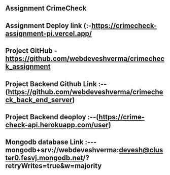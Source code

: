 ## Assignment CrimeCheck

## Assignment Deploy link (:-https://crimecheck-assignment-pi.vercel.app/
## Project GitHub -https://github.com/webdeveshverma/crimecheck_assignment
## Project Backend Github Link  :--(https://github.com/webdeveshverma/crimecheck_back_end_server)
## Project Backend deoploy :--(https://crime-check-api.herokuapp.com/user)
## Mongodb database Link :---mongodb+srv://webdeveshverma:devesh@cluster0.fesvj.mongodb.net/?retryWrites=true&w=majority




